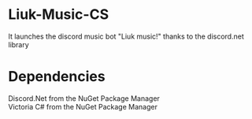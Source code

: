 # Liuk-Music-CS
It launches the discord music bot "Liuk music!" thanks to the discord.net library

# Dependencies
Discord.Net from the NuGet Package Manager  
Victoria C# from the NuGet Package Manager
